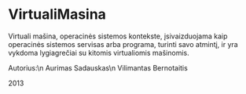 VirtualiMasina
===============

Virtuali mašina, operacinės sistemos kontekste, įsivaizduojama kaip operacinės sistemos servisas arba programa, turinti savo atmintį, ir yra vykdoma lygiagrečiai su kitomis virtualiomis mašinomis.

Autorius:\n
Aurimas Sadauskas\n
Vilimantas Bernotaitis

2013